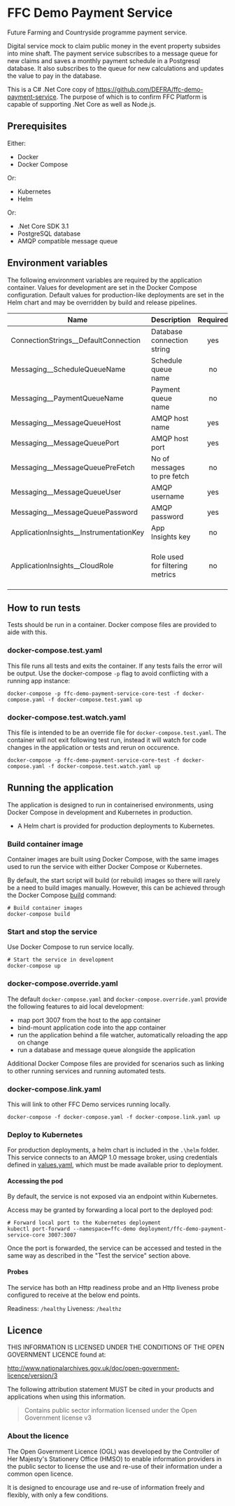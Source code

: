 # FFC Demo Payment Service
Future Farming and Countryside programme payment service.

Digital service mock to claim public money in the event property subsides into mine shaft.  The payment service subscribes to a message queue for new claims and saves a monthly payment schedule in a Postgresql database.  It also subscribes to the queue for new calculations and updates the value to pay in the database.

This is a C# .Net Core copy of https://github.com/DEFRA/ffc-demo-payment-service.  The purpose of which is to confirm FFC Platform is capable of supporting .Net Core as well as Node.js.

## Prerequisites

Either:
- Docker
- Docker Compose

Or:
- Kubernetes
- Helm

Or:
- .Net Core SDK 3.1
- PostgreSQL database
- AMQP compatible message queue

## Environment variables

The following environment variables are required by the application container. Values for development are set in the Docker Compose configuration. Default values for production-like deployments are set in the Helm chart and may be overridden by build and release pipelines.

| Name                                | Description                         | Required | Default                       | Valid                       | Notes |
|-------------------------------------|-------------------------------------|:--------:|-------------------------------|-----------------------------|-------|
| ConnectionStrings__DefaultConnection    | Database connection string      | yes      |                               |                             |       | read only file system      |
| Messaging__ScheduleQueueName            | Schedule queue name             | no       | schedule                      |                             |       |
| Messaging__PaymentQueueName             | Payment queue name              | no       | payment                       |                             |       |
| Messaging__MessageQueueHost             | AMQP host name                  | yes      |                               |                             |       |
| Messaging__MessageQueuePort             | AMQP host port                  | yes      |                               |                             |       |
| Messaging__MessageQueuePreFetch         | No of messages to pre fetch     | no       |                               |                             |       |
| Messaging__MessageQueueUser             | AMQP username                   | yes      |                               |                             |       |
| Messaging__MessageQueuePassword         | AMQP password                   | yes      |                               |                             |       |
| ApplicationInsights__InstrumentationKey | App Insights key                | no       |                               |                             |       | will log to Azure Application Insights if set
| ApplicationInsights__CloudRole          | Role used for filtering metrics | no       | ffc-demo-payment-service-core |                             |       | Set to `ffc-demo-payment-service-core-local` in docker compose files

## How to run tests
Tests should be run in a container.  Docker compose files are provided to aide with this.

### docker-compose.test.yaml
This file runs all tests and exits the container. If any tests fails the error will be output. Use the docker-compose `-p` flag to avoid conflicting with a running app instance:

`docker-compose -p ffc-demo-payment-service-core-test -f docker-compose.yaml -f docker-compose.test.yaml up`

### docker-compose.test.watch.yaml
This file is intended to be an override file for `docker-compose.test.yaml`.  The container will not exit following test run, instead it will watch for code changes in the application or tests and rerun on occurence.

`docker-compose -p ffc-demo-payment-service-core-test -f docker-compose.yaml -f docker-compose.test.watch.yaml up`

## Running the application
The application is designed to run in containerised environments, using Docker Compose in development and Kubernetes in production.
- A Helm chart is provided for production deployments to Kubernetes.

### Build container image
Container images are built using Docker Compose, with the same images used to run the service with either Docker Compose or Kubernetes.

By default, the start script will build (or rebuild) images so there will rarely be a need to build images manually. However, this can be achieved through the Docker Compose [build](https://docs.docker.com/compose/reference/build/) command:

```
# Build container images
docker-compose build
```

### Start and stop the service
Use Docker Compose to run service locally.

```
# Start the service in development
docker-compose up
```

### docker-compose.override.yaml

The default `docker-compose.yaml` and `docker-compose.override.yaml` provide the following features to aid local development:

- map port 3007 from the host to the app container
- bind-mount application code into the app container
- run the application behind a file watcher, automatically reloading the app on change
- run a database and message queue alongside the application

Additional Docker Compose files are provided for scenarios such as linking to other running services and running automated tests.

### docker-compose.link.yaml
This will link to other FFC Demo services running locally.

`docker-compose -f docker-compose.yaml -f docker-compose.link.yaml up`

### Deploy to Kubernetes

For production deployments, a helm chart is included in the `.\helm` folder. This service connects to an AMQP 1.0 message broker, using credentials defined in [values.yaml](./helm/ffc-demo-payment-service-core/values.yaml), which must be made available prior to deployment.

#### Accessing the pod
By default, the service is not exposed via an endpoint within Kubernetes.

Access may be granted by forwarding a local port to the deployed pod:

```
# Forward local port to the Kubernetes deployment
kubectl port-forward --namespace=ffc-demo deployment/ffc-demo-payment-service-core 3007:3007
```

Once the port is forwarded, the service can be accessed and tested in the same way as described in the "Test the service" section above.

#### Probes
The service has both an Http readiness probe and an Http liveness probe configured to receive at the below end points.

Readiness: `/healthy`
Liveness: `/healthz`

## Licence
THIS INFORMATION IS LICENSED UNDER THE CONDITIONS OF THE OPEN GOVERNMENT LICENCE found at:

<http://www.nationalarchives.gov.uk/doc/open-government-licence/version/3>

The following attribution statement MUST be cited in your products and applications when using this information.

> Contains public sector information licensed under the Open Government license v3

### About the licence
The Open Government Licence (OGL) was developed by the Controller of Her Majesty's Stationery Office (HMSO) to enable information providers in the public sector to license the use and re-use of their information under a common open licence.

It is designed to encourage use and re-use of information freely and flexibly, with only a few conditions.
